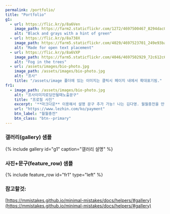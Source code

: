 ```yaml
---
permalink: /portfolio/
title: "Portfolio"
g1:
  - url: https://flic.kr/p/8a6Ven
    image_path: https://farm2.staticflickr.com/1272/4697500467_8294dac099_q.jpg
    alt: "Black and grays with a hint of green"
  - url: https://flic.kr/p/8a738X
    image_path: https://farm5.staticflickr.com/4029/4697523701_249e93ba23_q.jpg
    alt: "Made for open text placement"
  - url: https://flic.kr/p/8a6VXP
    image_path: https://farm5.staticflickr.com/4046/4697502929_72c612c636_q.jpg
    alt: "Fog in the trees"
  - url: /assets/images/bio-photo.jpg
    image_path: /assets/images/bio-photo.jpg
    alt: "프사"
    title: "/assets/image 폴더에 있는 이미지는 클릭시 페이지 내에서 확대표기됨."
fr1:
  - image_path: /assets/images/bio-photo.jpg
    alt: "프사이미지로딩안될때노출문구"
    title: "프로필 사진"
    excerpt: '**마크다운** 이용해서 설명 문구 추가 가능! 나는 김다영. 월월충전을 만들었지.'
    url: "https://www.lezhin.com/ko/payment"
    btn_label: "월월충전"
    btn_class: "btn--primary"
---
```


### 갤러리(gallery) 샘플
{% include gallery id="g1" caption="갤러리 설명" %}

### 사진+문구(feature_row) 샘플
{% include feature_row id="fr1" type="left" %}

### 참고할것:
[https://mmistakes.github.io/minimal-mistakes/docs/helpers/#gallery](https://mmistakes.github.io/minimal-mistakes/docs/helpers/#gallery)
